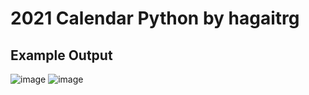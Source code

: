 # 2021 Calendar Python by hagaitrg
## Example Output

   ![image](https://user-images.githubusercontent.com/58028975/137586224-612d5ecf-e8d8-4f0e-8ac2-f9912599b7ed.png)
![image](https://user-images.githubusercontent.com/58028975/137586234-31e76684-aa1d-4055-a850-56d217ff6ff7.png)
